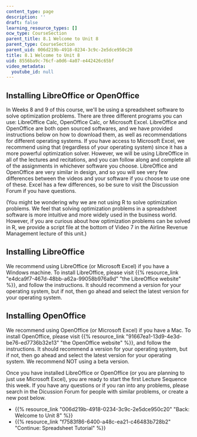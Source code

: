 ```yaml
---
content_type: page
description: ''
draft: false
learning_resource_types: []
ocw_type: CourseSection
parent_title: 8.1 Welcome to Unit 8
parent_type: CourseSection
parent_uid: 006d219b-4918-0234-3c9c-2e5dce950c20
title: 8.1 Welcome to Unit 8
uid: 8556ba9c-76cf-a0d6-4a07-e442426c65bf
video_metadata:
  youtube_id: null
---
```

## Installing LibreOffice or OpenOffice

In Weeks 8 and 9 of this course, we'll be using a spreadsheet software to solve optimization problems. There are three different programs you can use: LibreOffice Calc, OpenOffice Calc, or Microsoft Excel. LibreOffice and OpenOffice are both open sourced softwares, and we have provided instructions below on how to download them, as well as recommendations for different operating systems. If you have access to Microsoft Excel, we recommend using that (regardless of your operating system) since it has a more powerful optimization solver. However, we will be using LibreOffice in all of the lectures and recitations, and you can follow along and complete all of the assignments in whichever software you choose. LibreOffice and OpenOffice are very similar in design, and so you will see very few differences between the videos and your software if you choose to use one of these. Excel has a few differences, so be sure to visit the Discussion Forum if you have questions.

(You might be wondering why we are not using R to solve optimization problems. We feel that solving optimization problems in a spreadsheet software is more intuitive and more widely used in the business world. However, if you are curious about how optimization problems can be solved in R, we provide a script file at the bottom of Video 7 in the Airline Revenue Management lecture of this unit.)

## Installing LibreOffice

We recommend using LibreOffice (or Microsoft Excel) if you have a Windows machine. To install LibreOffice, please visit {{% resource_link "e4dca9f7-467d-48bb-a62a-99058b976a9d" "the LibreOffice website" %}}, and follow the instructions. It should recommend a version for your operating system, but if not, then go ahead and select the latest version for your operating system.

## Installing OpenOffice

We recommend using OpenOffice (or Microsoft Excel) if you have a Mac. To install OpenOffice, please visit {{% resource_link "91667ea1-13d9-4e3d-be76-ed7736b32e13" "the OpenOffice website" %}}, and follow the instructions. It should recommend a version for your operating system, but if not, then go ahead and select the latest version for your operating system. We recommend NOT using a beta version.

Once you have installed LibreOffice or OpenOffice (or you are planning to just use Microsoft Excel), you are ready to start the first Lecture Sequence this week. If you have any questions or if you ran into any problems, please search in the Dicussion Forum for people with similar problems, or create a new post below.

- {{% resource_link "006d219b-4918-0234-3c9c-2e5dce950c20" "Back: Welcome to Unit 8" %}}
- {{% resource_link "f7583f86-6400-a48c-ea21-c46483b728b2" "Continue: Spreadsheet Tutorial" %}}
